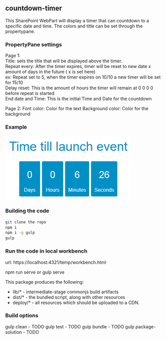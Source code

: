 ## countdown-timer

This SharePoint WebPart will display a timer that can countdown to a specific date and time.
The colors and title can be set through the propertypane.

### PropertyPane settings

Page 1:  
Title: sets the title that will be displayed above the timer.  
Repeat every: After the timer expires, timer will be reset to new date x amount of days in the future ( x is set here)  
ex: Repeat set to 5, when the timer expires on 10/10 a new timer will be set for 15/10  
Delay reset: This is the amount of hours the timer will remain at 0 0 0 0 before repeat is started  
End date and Time: This is the initial Time and Date for the countdown  
  
Page 2:
Font color: Color for the text
Background color: Color for the background

### Example

![image](https://github.com/CreativeAcer/SPFxCountdownTimer/blob/master/example.PNG)

### Building the code

```bash
git clone the repo
npm i
npm i -g gulp
gulp
```

### Run the code in local workbench
url: https://localhost:4321/temp/workbench.html

npm run serve
or
gulp serve


This package produces the following:

* lib/* - intermediate-stage commonjs build artifacts
* dist/* - the bundled script, along with other resources
* deploy/* - all resources which should be uploaded to a CDN.

### Build options

gulp clean - TODO
gulp test - TODO
gulp bundle - TODO
gulp package-solution - TODO
